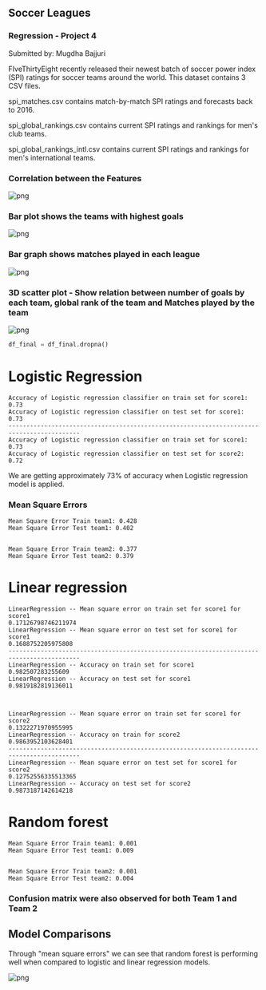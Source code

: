 
## Soccer Leagues
### Regression - Project 4

Submitted by: Mugdha Bajjuri

FIveThirtyEight recently released their newest batch of soccer power index (SPI) ratings for soccer teams around the world. This dataset contains 3 CSV files.

spi_matches.csv contains match-by-match SPI ratings and forecasts back to 2016.

spi_global_rankings.csv contains current SPI ratings and rankings for men's club teams.

spi_global_rankings_intl.csv contains current SPI ratings and rankings for men's international teams.


### Correlation between the Features


![png](reports/corr.png)










### Bar plot shows the teams with highest goals


![png](reports/output_29_0.png)


### Bar graph shows matches played in each league


![png](reports/output_31_0.png)







### 3D scatter plot - Show relation between number of goals by each team, global rank of the team and Matches played by the team




![png](reports/3d.png)



```python
df_final = df_final.dropna()
```




# Logistic Regression


    Accuracy of Logistic regression classifier on train set for score1: 0.73
    Accuracy of Logistic regression classifier on test set for score1: 0.73
    ------------------------------------------------------------------------------------------
    Accuracy of Logistic regression classifier on train set for score1: 0.73
    Accuracy of Logistic regression classifier on test set for score2: 0.72


We are getting approximately 73% of accuracy when Logistic regression model is applied.

### Mean Square Errors


    Mean Square Error Train team1: 0.428
    Mean Square Error Test team1: 0.402


    Mean Square Error Train team2: 0.377
    Mean Square Error Test team2: 0.379


# Linear regression


    LinearRegression -- Mean square error on train set for score1 for score1
    0.17126798746211974
    LinearRegression -- Mean square error on test set for score1 for score1
    0.1688752205975808
    ------------------------------------------------------------------------------------------
    LinearRegression -- Accuracy on train set for score1
    0.982507283255609
    LinearRegression -- Accuracy on test set for score1
    0.9819182819136011



    LinearRegression -- Mean square error on train set for score1 for score2
    0.1322271970955995
    LinearRegression -- Accuracy on train for score2
    0.9863952103628401
    ------------------------------------------------------------------------------------------
    LinearRegression -- Mean square error on test set for score1 for score2
    0.12752556335513365
    LinearRegression -- Accuracy on test set for score2
    0.9873187142614218


# Random forest


    Mean Square Error Train team1: 0.001
    Mean Square Error Test team1: 0.009


    Mean Square Error Train team2: 0.001
    Mean Square Error Test team2: 0.004

### Confusion matrix were also observed for both Team 1 and Team 2

## Model Comparisons


Through "mean square errors" we can see that random forest is performing well when compared to logistic and linear regression models.


![png](reports/models.png)

